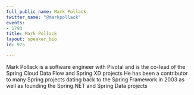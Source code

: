 ```yaml
---
full_public_name: Mark Pollack
twitter_name: "@markpollack"
events:
- 1793
title: Mark Pollack
layout: speaker_bio
id: 975

---
```

Mark Pollack is a software engineer with Pivotal and is the co-lead of the Spring Cloud Data Flow and Spring XD projects He has been a contributor to many Spring projects dating back to the Spring Framework in 2003 as well as founding the Spring.NET and Spring Data projects